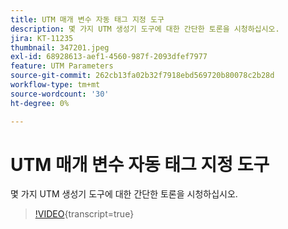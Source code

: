 ```yaml
---
title: UTM 매개 변수 자동 태그 지정 도구
description: 몇 가지 UTM 생성기 도구에 대한 간단한 토론을 시청하십시오.
jira: KT-11235
thumbnail: 347201.jpeg
exl-id: 68928613-aef1-4560-987f-2093dfef7977
feature: UTM Parameters
source-git-commit: 262cb13fa02b32f7918ebd569720b80078c2b28d
workflow-type: tm+mt
source-wordcount: '30'
ht-degree: 0%

---
```


# UTM 매개 변수 자동 태그 지정 도구

몇 가지 UTM 생성기 도구에 대한 간단한 토론을 시청하십시오.

>[!VIDEO](https://video.tv.adobe.com/v/347201/?learn=on){transcript=true}
